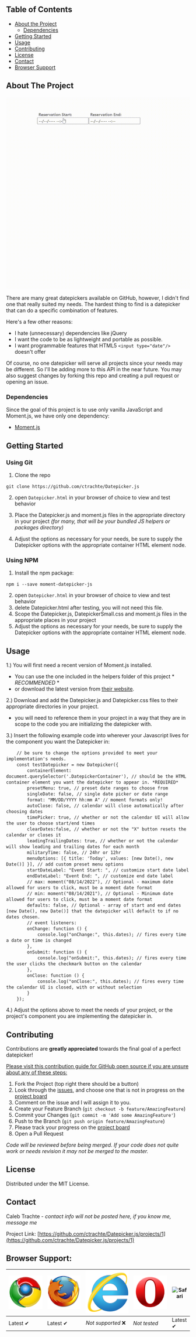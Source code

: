 <!-- TABLE OF CONTENTS -->
## Table of Contents

* [About the Project](#about-the-project)
  * [Dependencies](#Dependencies)
* [Getting Started](#getting-started)
* [Usage](#usage)
* [Contributing](#contributing)
* [License](#license)
* [Contact](#contact)
* [Browser Support](#Browser-Support)



<!-- ABOUT THE PROJECT -->
## About The Project

![DatepickerV1 0 0](https://github.com/ctrachte/Datepicker.js/blob/65613f45108fb9f3d29162b277064d9ef489f54c/Datepicker_V1.0.0.gif)

There are many great datepickers available on GitHub, however, I didn't find one that really suited my needs. The hardest thing to find is a datepicker that can do a specific combination of features.

Here's a few other reasons:
* I hate (unnecessary) dependencies like jQuery
* I want the code to be as lightweight and portable as possible.
* I want programmable features that HTML5 `<input type="date"/>` doesn't offer 

Of course, no one datepicker will serve all projects since your needs may be different. So I'll be adding more to this API in the near future. You may also suggest changes by forking this repo and creating a pull request or opening an issue.

### Dependencies

Since the goal of this project is to use only vanilla JavaScript and Moment.js, we have only one dependency:
* [Moment.js](https://www.momentjs.com/)

<!-- GETTING STARTED -->
## Getting Started
### Using Git
1. Clone the repo
```
git clone https://github.com/ctrachte/Datepicker.js
```
2. open `Datepicker.html` in your browser of choice to view and test behavior
3. Place the Datepicker.js and moment.js files in the appropriate directory in your project *(for many, that will be your bundled JS helpers or packages directory)*

5. Adjust the options as necessary for your needs, be sure to supply the Datepicker options with the appropriate container HTML element node.

### Using NPM
1. Install the npm package:
```
npm i --save moment-datepicker-js
```
2. open `Datepicker.html` in your browser of choice to view and test behavior
3. delete Datepicker.html after testing, you will not need this file. 
4. Scope the Datepicker.js, DatepickerSmall.css and moment.js files in the appropriate places in your project 
5. Adjust the options as necessary for your needs, be sure to supply the Datepicker options with the appropriate container HTML element node.

<!-- USAGE EXAMPLES -->
## Usage

1.) You will first need a recent version of Moment.js installed. 
 - You can use the one included in the helpers folder of this project *  _*RECOMMENDED*_ *
 -  or download the latest version from [their website](https://momentjs.com/).

2.) Download and add the Datepicker.js and Datepicker.css files to their appropriate directories in your project.
 - you will need to reference them in your project in a way that they are in scope to the code you are initializing the datepicker with.  

3.) Insert the following example code into wherever your Javascript lives for the component you want the Datepicker in:

```
    // be sure to change the options provided to meet your implementation's needs.
    const testDatepicker = new Datepicker({
        containerElement: document.querySelector('.DatepickerContainer'), // should be the HTML container element you want the datepicker to appear in. *REQUIRED*
        presetMenu: true, // preset date ranges to choose from
        singleDate: false, // single date picker or date range
        format: "MM/DD/YYYY hh:mm A" // moment formats only!
        autoClose: false, // calendar will close automatically after choosing dates
        timePicker: true, // whether or not the calendar UI will allow the user to choose start/end times
        clearDates:false, // whether or not the "X" button resets the calendar or closes it
        leadingTrailingDates: true, // whether or not the calendar will show leading and trailing dates for each month
        militaryTime: false, // 24hr or 12hr
        menuOptions: [{ title: 'Today', values: [new Date(), new Date()] }], // add custom preset menu options
        startDateLabel: "Event Start: ", // customize start date label
        endDateLabel: "Event End: ", // customize end date label
        // max: moment("08/14/2022"), // Optional - maximum date allowed for users to click, must be a moment date format
        // min: moment("08/14/2021"), // Optional - Minimum date allowed for users to click, must be a moment date format
        defaults: false, // Optional - array of start and end dates [new Date(), new Date()] that the datepicker will default to if no dates chosen.
        // event listeners:
        onChange: function () {
            console.log("onChange:", this.dates); // fires every time a date or time is changed
        },
        onSubmit: function () {
            console.log("onSubmit:", this.dates); // fires every time the user clicks the checkmark button on the calendar
        },
        onClose: function () {
            console.log("onClose:", this.dates); // fires every time the calendar UI is closed, with or without selection
        }
    });
```

4.) Adjust the options above to meet the needs of your project, or the project's component you are implementing the datepicker in. 

<!-- CONTRIBUTING -->
## Contributing

Contributions are **greatly appreciated** towards the final goal of a perfect datepicker!

[Please visit this contribution guide for GitHub open source if you are unsure about any of these steps:](https://gist.github.com/Chaser324/ce0505fbed06b947d962)

1. Fork the Project (top right there should be a button)
2. Look through the [issues](https://github.com/ctrachte/Datepicker.js/issues), and choose one that is not in progress on the [project board](https://github.com/ctrachte/Datepicker.js/projects/1)
3. Comment on the issue and I will assign it to you.
4. Create your Feature Branch (`git checkout -b feature/AmazingFeature`)
5. Commit your Changes (`git commit -m 'Add some AmazingFeature'`)
6. Push to the Branch (`git push origin feature/AmazingFeature`)
7. Please track your progress on the [project board](https://github.com/ctrachte/Datepicker.js/projects/1)
8. Open a Pull Request 

*Code will be reviewed before being merged. If your code does not quite work or needs revision it may not be merged to the master.*


<!-- LICENSE -->
## License

Distributed under the MIT License. 


<!-- CONTACT -->
## Contact

Caleb Trachte - *contact info will not be posted here, if you know me, message me*

Project Link: [https://github.com/ctrachte/Datepicker.js/projects/1](https://github.com/ctrachte/Datepicker.js/projects/1)

## Browser Support:
![Chrome](https://github.com/jepso-ci/browser-logos/blob/17f4f7fa25ec38901383fcd49312ca44843e55c5/images/chrome.svg) | ![Firefox](https://github.com/jepso-ci/browser-logos/blob/17f4f7fa25ec38901383fcd49312ca44843e55c5/images/firefox.svg) | ![IE](https://github.com/jepso-ci/browser-logos/blob/17f4f7fa25ec38901383fcd49312ca44843e55c5/images/ie.svg) | ![Opera](https://github.com/jepso-ci/browser-logos/blob/17f4f7fa25ec38901383fcd49312ca44843e55c5/images/opera.svg) | ![Safari](https://github.com/alrra/browser-logos/blob/7bfef89b8bc38373d5d062db3aa36d2939e9ab2b/src/safari/safari_128x128.png)
--- | --- | --- | --- | --- |
Latest ✔ | Latest ✔ | *Not supported* ❌ | *Not tested* |  Latest ✔ |
